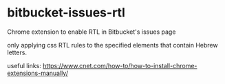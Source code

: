 # bitbucket-issues-rtl
Chrome extension to enable RTL in Bitbucket's issues page

only applying css RTL rules to the specified elements that contain Hebrew letters.

useful links: 
https://www.cnet.com/how-to/how-to-install-chrome-extensions-manually/
